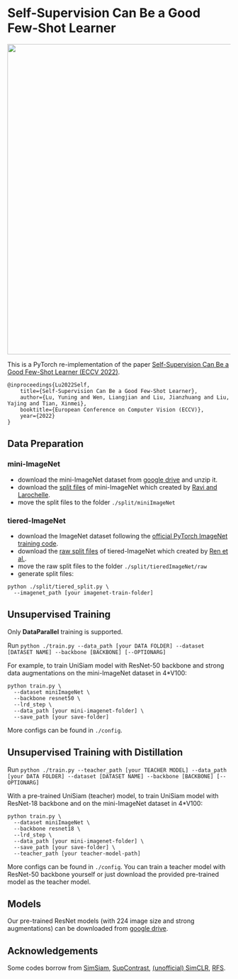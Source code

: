 # Self-Supervision Can Be a Good Few-Shot Learner

<p align="center">
  <img src="https://user-images.githubusercontent.com/60600462/179650280-165db647-31d9-42b1-a69f-f726f2f0c12d.png" width="700">
</p>

This is a PyTorch re-implementation of the paper [Self-Supervision Can Be a Good Few-Shot Learner (ECCV 2022)](https://arxiv.org/abs/2207.09176).


```
@inproceedings{Lu2022Self,
	title={Self-Supervision Can Be a Good Few-Shot Learner},
	author={Lu, Yuning and Wen, Liangjian and Liu, Jianzhuang and Liu, Yajing and Tian, Xinmei},
	booktitle={European Conference on Computer Vision (ECCV)},
	year={2022}
}
```


## Data Preparation
### mini-ImageNet
* download the mini-ImageNet dataset from [google drive](https://drive.google.com/file/d/1BfEBMlrf5UT4aNOoJPaa83CgbGWZAAAk/view?usp=sharing) and unzip it.
* download the [split files](https://github.com/twitter/meta-learning-lstm/tree/master/data/miniImagenet) of mini-ImageNet which created by [Ravi and Larochelle](https://openreview.net/pdf?id=rJY0-Kcll).
* move the split files to the folder `./split/miniImageNet`

### tiered-ImageNet
* download the ImageNet dataset following the [official PyTorch ImageNet training code](https://github.com/pytorch/examples/tree/master/imagenet).
* download the [raw split files](https://github.com/yaoyao-liu/tiered-imagenet-tools/tree/master/tiered_imagenet_split) of tiered-ImageNet which created by [Ren et al.](https://arxiv.org/pdf/1803.00676.pdf).
* move the raw split files to the folder `./split/tieredImageNet/raw`
* generate split files:
```
python ./split/tiered_split.py \
  --imagenet_path [your imagenet-train-folder]
```


## Unsupervised Training

Only **DataParallel** training is supported.

Run 
```python ./train.py --data_path [your DATA FOLDER] --dataset [DATASET NAME] --backbone [BACKBONE] [--OPTIONARG]```

For example, to train UniSiam model with ResNet-50 backbone and strong data augmentations on the mini-ImageNet dataset in 4*V100:
```
python train.py \
  --dataset miniImageNet \
  --backbone resnet50 \
  --lrd_step \
  --data_path [your mini-imagenet-folder] \
  --save_path [your save-folder]
```

More configs can be found in `./config`.


## Unsupervised Training with Distillation

Run 
```python ./train.py --teacher_path [your TEACHER MODEL] --data_path [your DATA FOLDER] --dataset [DATASET NAME] --backbone [BACKBONE] [--OPTIONARG]```

With a pre-trained UniSiam (teacher) model, to train UniSiam model with ResNet-18 backbone and on the mini-ImageNet dataset in 4*V100:
```
python train.py \
  --dataset miniImageNet \
  --backbone resnet18 \
  --lrd_step \
  --data_path [your mini-imagenet-folder] \
  --save_path [your save-folder] \
  --teacher_path [your teacher-model-path]
```

More configs can be found in `./config`. You can train a teacher model with ResNet-50 backbone yourself or just download the provided pre-trained model as the teacher model.


## Models
Our pre-trained ResNet models (with 224 image size and strong augmentations) can be downloaded from [google drive](https://drive.google.com/drive/folders/1N_5ZiI73TfFFFOudWDPuNXeYc2dHzKYU?usp=sharing).



## Acknowledgements

Some codes borrow from [SimSiam](https://github.com/facebookresearch/simsiam), [SupContrast](https://github.com/HobbitLong/SupContrast), [(unofficial) SimCLR](https://github.com/AndrewAtanov/simclr-pytorch), [RFS](https://github.com/WangYueFt/rfs).
